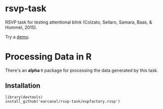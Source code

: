 # rsvp-task

RSVP task for testing attentional blink (Colzato, Sellaro, Samara, Baas, & Hommel, 2015).

Try a [demo](https://earcanal.github.io/rsvp-task/).

# Processing Data in R

There's an **alpha** `R` package for processing the data generated by this task.

## Installation

```
library(devtools)
install_github('earcanal/rsvp-task/expfactory.rsvp')
```